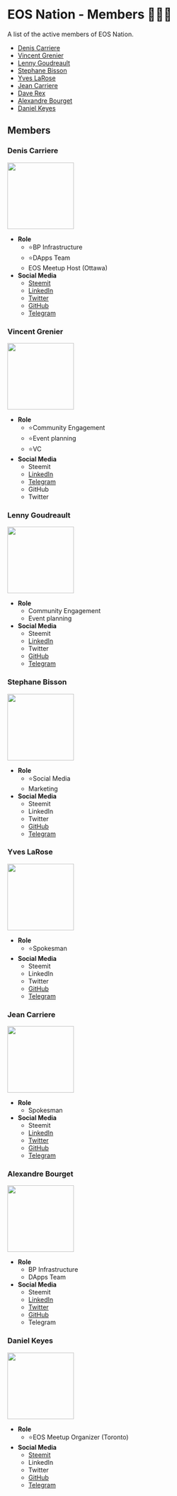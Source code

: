 # EOS Nation - Members 👨‍👧‍👦

A list of the active members of EOS Nation.

- [Denis Carriere](denis-carriere)
- [Vincent Grenier](vincent-grenier)
- [Lenny Goudreault](lenny-goudreault)
- [Stephane Bisson](stephane-bisson)
- [Yves LaRose](yves-larose)
- [Jean Carriere](jean-carriere)
- [Dave Rex](dave-rex)
- [Alexandre Bourget](alexandre-bourget)
- [Daniel Keyes](daniel-keyes)

## Members

### Denis Carriere

<img src="https://avatars2.githubusercontent.com/u/550895?s=460&v=4" height="150px" width="150px" />

- **Role**
  - ⭐️BP Infrastructure
  - ⭐️DApps Team
  - EOS Meetup Host (Ottawa)
- **Social Media**
  - [Steemit](https://steemit.com/@DenisCarriere)
  - [LinkedIn](https://www.linkedin.com/in/deniscarriere/)
  - [Twitter](https://twitter.com/DenisCarriere)
  - [GitHub](https://github.com/DenisCarriere)
  - [Telegram](https://t.me/DenisCarriere)

### Vincent Grenier

<img src="https://media.licdn.com/dms/image/C4E03AQEKt_te86ErJQ/profile-displayphoto-shrink_200_200/0?e=1525230000&v=alpha&t=_mr2eeL-YAc5rktXo65iv1hwW887ydjOH0XkINMGgpc" height="150px" width="150px" />

- **Role**
  - ⭐️Community Engagement
  - ⭐️Event planning
  - ⭐️VC
- **Social Media**
  - Steemit
  - [LinkedIn](https://www.linkedin.com/in/vincent-grenier-3565b492/)
  - [Telegram](https://t.me/Vincent9432)
  - GitHub
  - Twitter

### Lenny Goudreault

<img src="https://avatars0.githubusercontent.com/u/36977068?s=460&v=4" height="150px" width="150px" />

- **Role**
  - Community Engagement
  - Event planning
- **Social Media**
  - Steemit
  - [LinkedIn](https://www.linkedin.com/in/lenny-goudreault-4a11b915a/)
  - Twitter
  - [GitHub](https://github.com/ntlfua)
  - [Telegram](https://t.me/LennyGeee)

### Stephane Bisson

<img src="https://scontent.fyto1-1.fna.fbcdn.net/v/t1.0-1/p480x480/14485087_10157552985615022_4331675997856145638_n.jpg?oh=483ad5d3246f2660d1da416759316562&oe=5B3F2C7F" height="150px" width="150px" />

- **Role**
  - ⭐️Social Media
  - Marketing
- **Social Media**
  - Steemit
  - LinkedIn
  - Twitter
  - [GitHub](https://github.com/Foutight)
  - [Telegram](https://t.me/Foutight)

### Yves LaRose

<img src="https://user-images.githubusercontent.com/550895/36930171-b4843868-1e69-11e8-9a62-ccce113534de.png" height="150px" width="150px" />

- **Role**
  - ⭐️Spokesman
- **Social Media**
  - Steemit
  - LinkedIn
  - Twitter
  - [GitHub](https://github.com/YvesLaRose)
  - [Telegram](https://t.me/YBNorml)


### Jean Carriere

<img src="https://avatars0.githubusercontent.com/u/11860891?s=460&v=4" height="150px" width="150px" />

- **Role**
  - Spokesman
- **Social Media**
  - Steemit
  - [LinkedIn](https://www.linkedin.com/in/jeancarriere1)
  - [Twitter](https://twitter.com/JeanCarriere)
  - [GitHub](https://github.com/JC0112)
  - [Telegram](https://t.me/jc0112)

### Alexandre Bourget

<img src="https://user-images.githubusercontent.com/550895/36930188-184f07b0-1e6a-11e8-8b73-3b23887e5a05.png" height="150px" width="150px" />

- **Role**
  - BP Infrastructure
  - DApps Team
- **Social Media**
  - Steemit
  - [LinkedIn](https://www.linkedin.com/in/alexandrebourget/)
  - [Twitter](https://twitter.com/bourgetalexndre)
  - [GitHub](https://github.com/abourget)
  - Telegram

### Daniel Keyes

<img src="https://user-images.githubusercontent.com/550895/36930188-184f07b0-1e6a-11e8-8b73-3b23887e5a05.png" height="150px" width="150px" />

- **Role**
  - ⭐️EOS Meetup Organizer (Toronto)
- **Social Media**
  - [Steemit](https://steemit.com/@DenisCarriere)
  - LinkedIn
  - Twitter
  - [GitHub](https://github.com/chillsauce)
  - [Telegram](https://t.me/chillsauce)
